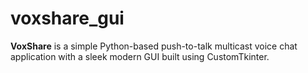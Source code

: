 # voxshare_gui
**VoxShare** is a simple Python-based push-to-talk multicast voice chat application with a sleek modern GUI built using CustomTkinter.
